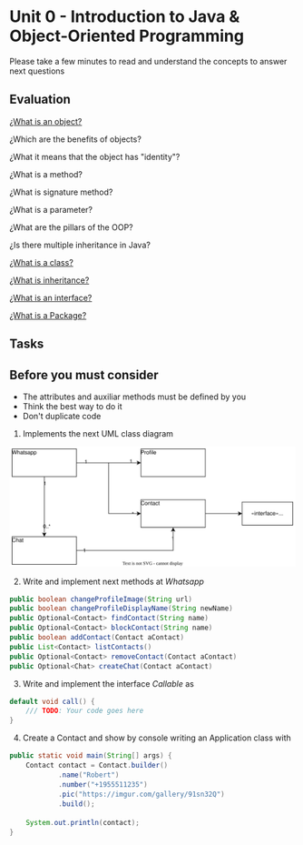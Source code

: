 # Unit 0 - Introduction to Java & Object-Oriented Programming 

Please take a few minutes to read and understand the concepts to answer next questions

## Evaluation
[¿What is an object?](https://docs.oracle.com/javase/tutorial/java/concepts/object.html)

¿Which are the benefits of objects?

¿What it means that the object has "identity"?

¿What is a method?

¿What is signature method?

¿What is a parameter?

¿What are the pillars of the OOP?

¿Is there multiple inheritance in Java?

[¿What is a class?](https://docs.oracle.com/javase/tutorial/java/concepts/class.html)

[¿What is inheritance?](https://docs.oracle.com/javase/tutorial/java/concepts/inheritance.html)

[¿What is an interface?](https://docs.oracle.com/javase/tutorial/java/concepts/interface.html)

[¿What is a Package?](https://docs.oracle.com/javase/tutorial/java/concepts/package.html)


## Tasks

## Before you must consider
- The attributes and auxiliar methods must be defined by you
- Think the best way to do it
- Don't duplicate code

1. Implements the next UML class diagram

![](./assets/unit-0.drawio.svg)

2. Write and implement next methods at *Whatsapp*
```java
public boolean changeProfileImage(String url)
public boolean changeProfileDisplayName(String newName)
public Optional<Contact> findContact(String name)
public Optional<Contact> blockContact(String name)
public boolean addContact(Contact aContact)
public List<Contact> listContacts()
public Optional<Contact> removeContact(Contact aContact)
public Optional<Chat> createChat(Contact aContact)
```

3. Write and implement the interface *Callable* as
```java
default void call() {
    /// TODO: Your code goes here
}
```

4. Create a Contact and show by console writing an Application class with
```java
public static void main(String[] args) {
    Contact contact = Contact.builder()
            .name("Robert")
            .number("+1955511235")
            .pic("https://imgur.com/gallery/91sn32Q")
            .build();

    System.out.println(contact);
}
```